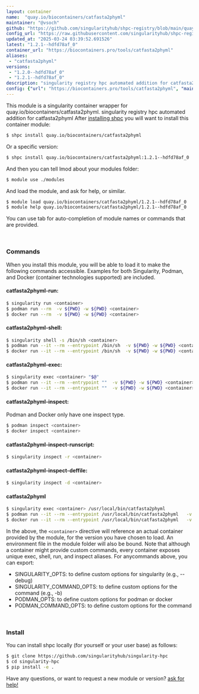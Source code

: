 ```yaml
---
layout: container
name:  "quay.io/biocontainers/catfasta2phyml"
maintainer: "@vsoch"
github: "https://github.com/singularityhub/shpc-registry/blob/main/quay.io/biocontainers/catfasta2phyml/container.yaml"
config_url: "https://raw.githubusercontent.com/singularityhub/shpc-registry/main/quay.io/biocontainers/catfasta2phyml/container.yaml"
updated_at: "2025-03-24 03:39:52.691526"
latest: "1.2.1--hdfd78af_0"
container_url: "https://biocontainers.pro/tools/catfasta2phyml"
aliases:
 - "catfasta2phyml"
versions:
 - "1.2.0--hdfd78af_0"
 - "1.2.1--hdfd78af_0"
description: "singularity registry hpc automated addition for catfasta2phyml"
config: {"url": "https://biocontainers.pro/tools/catfasta2phyml", "maintainer": "@vsoch", "description": "singularity registry hpc automated addition for catfasta2phyml", "latest": {"1.2.1--hdfd78af_0": "sha256:bb903db6eecae77b4d7296bee9d461c25be40b2ee64460c83771a3cc7ceb9374"}, "tags": {"1.2.0--hdfd78af_0": "sha256:3f950b0242e2aace28f6bd9ea441309085c56ab9a4d762ba60dd3d9c7362034d", "1.2.1--hdfd78af_0": "sha256:bb903db6eecae77b4d7296bee9d461c25be40b2ee64460c83771a3cc7ceb9374"}, "docker": "quay.io/biocontainers/catfasta2phyml", "aliases": {"catfasta2phyml": "/usr/local/bin/catfasta2phyml"}}
---
```


This module is a singularity container wrapper for quay.io/biocontainers/catfasta2phyml.
singularity registry hpc automated addition for catfasta2phyml
After [installing shpc](#install) you will want to install this container module:


```bash
$ shpc install quay.io/biocontainers/catfasta2phyml
```

Or a specific version:

```bash
$ shpc install quay.io/biocontainers/catfasta2phyml:1.2.1--hdfd78af_0
```

And then you can tell lmod about your modules folder:

```bash
$ module use ./modules
```

And load the module, and ask for help, or similar.

```bash
$ module load quay.io/biocontainers/catfasta2phyml/1.2.1--hdfd78af_0
$ module help quay.io/biocontainers/catfasta2phyml/1.2.1--hdfd78af_0
```

You can use tab for auto-completion of module names or commands that are provided.

<br>

### Commands

When you install this module, you will be able to load it to make the following commands accessible.
Examples for both Singularity, Podman, and Docker (container technologies supported) are included.

#### catfasta2phyml-run:

```bash
$ singularity run <container>
$ podman run --rm  -v ${PWD} -w ${PWD} <container>
$ docker run --rm  -v ${PWD} -w ${PWD} <container>
```

#### catfasta2phyml-shell:

```bash
$ singularity shell -s /bin/sh <container>
$ podman run --it --rm --entrypoint /bin/sh  -v ${PWD} -w ${PWD} <container>
$ docker run --it --rm --entrypoint /bin/sh  -v ${PWD} -w ${PWD} <container>
```

#### catfasta2phyml-exec:

```bash
$ singularity exec <container> "$@"
$ podman run --it --rm --entrypoint ""  -v ${PWD} -w ${PWD} <container> "$@"
$ docker run --it --rm --entrypoint ""  -v ${PWD} -w ${PWD} <container> "$@"
```

#### catfasta2phyml-inspect:

Podman and Docker only have one inspect type.

```bash
$ podman inspect <container>
$ docker inspect <container>
```

#### catfasta2phyml-inspect-runscript:

```bash
$ singularity inspect -r <container>
```

#### catfasta2phyml-inspect-deffile:

```bash
$ singularity inspect -d <container>
```


#### catfasta2phyml

```bash
$ singularity exec <container> /usr/local/bin/catfasta2phyml
$ podman run --it --rm --entrypoint /usr/local/bin/catfasta2phyml   -v ${PWD} -w ${PWD} <container> -c " $@"
$ docker run --it --rm --entrypoint /usr/local/bin/catfasta2phyml   -v ${PWD} -w ${PWD} <container> -c " $@"
```



In the above, the `<container>` directive will reference an actual container provided
by the module, for the version you have chosen to load. An environment file in the
module folder will also be bound. Note that although a container
might provide custom commands, every container exposes unique exec, shell, run, and
inspect aliases. For anycommands above, you can export:

 - SINGULARITY_OPTS: to define custom options for singularity (e.g., --debug)
 - SINGULARITY_COMMAND_OPTS: to define custom options for the command (e.g., -b)
 - PODMAN_OPTS: to define custom options for podman or docker
 - PODMAN_COMMAND_OPTS: to define custom options for the command

<br>

### Install

You can install shpc locally (for yourself or your user base) as follows:

```bash
$ git clone https://github.com/singularityhub/singularity-hpc
$ cd singularity-hpc
$ pip install -e .
```

Have any questions, or want to request a new module or version? [ask for help!](https://github.com/singularityhub/singularity-hpc/issues)